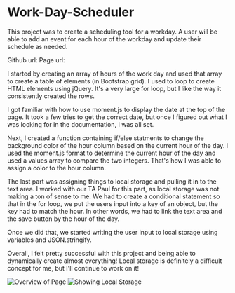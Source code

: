 # Work-Day-Scheduler
This project was to create a scheduling tool for a workday. A user will be able to add an event for each hour of the workday and update their schedule as needed. 

Github url:
Page url: 

I started by creating an array of hours of the work day and used that array to create a table of elements (in Bootstrap grid). I used to loop to create HTML elements using jQuery. It's a very large for loop, but I like the way it consistently created the rows. 

I got familiar with how to use moment.js to display the date at the top of the page. It took a few tries to get the correct date, but once I figured out what I was looking for in the documentation, I was all set. 

Next, I created a function containing if/else statments to change the background color of the hour column based on the current hour of the day. I used the moment.js format to determine the current hour of the day and used a values array to compare the two integers. That's how I was able to assign a color to the hour column. 

The last part was assigning things to local storage and pulling it in to the text area. I worked with our TA Paul for this part, as local storage was not making a ton of sense to me. We had to create a conditional statement so that in the for loop, we put the users input into a key of an object, but the key had to match the hour. In other words, we had to link the text area and the save button by the hour of the day. 

Once we did that, we started writing the user input to local storage using variables and JSON.stringify. 

Overall, I felt pretty successful with this project and being able to dynamically create almost everything! Local storage is definitely a difficult concept for me, but I'll continue to work on it!

![Overview of Page](./Assets/screenshot1.png)
![Showing Local Storage](./Assets/screenshot2.png)


